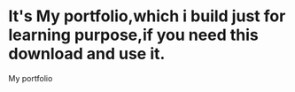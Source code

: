# It's My portfolio,which i build just for learning purpose,if you need this download and use it.
My portfolio
